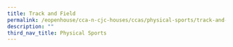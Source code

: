```yaml
---
title: Track and Field
permalink: /eopenhouse/cca-n-cjc-houses/ccas/physical-sports/track-and-field/
description: ""
third_nav_title: Physical Sports
---
```

